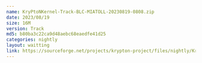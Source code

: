 ```yaml
---
name: KryPtoNKernel-Track-BLC-MIATOLL-20230819-0808.zip
date: 2023/08/19
size: 16M
version: Track
md5: b80ba3c22ca9d48aebc68eaedfe41d25
categories: nightly
layout: waitting
link: https://sourceforge.net/projects/krypton-project/files/nightly/KryPtoNKernel-Track-BLC-MIATOLL-20230819-0808.zip
---
```


